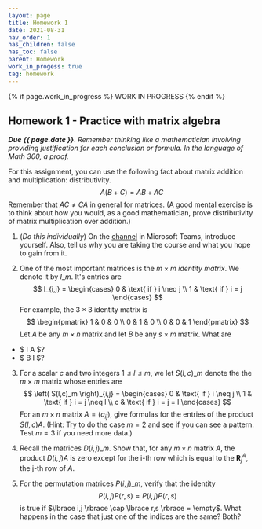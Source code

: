 ```yaml
---
layout: page
title: Homework 1
date: 2021-08-31
nav_order: 1
has_children: false
has_toc: false
parent: Homework
work_in_progess: true
tag: homework 
---
```


{% if page.work_in_progress %}
    WORK IN PROGRESS
{% endif %}

## Homework 1 - Practice with matrix algebra

**_Due {{ page.date }}_**. *Remember thinking like a mathematician involving providing justification for each conclusion or formula. 
In the language of Math 300, a proof.* 

For this assignment, you can use the following fact about matrix addition and multiplication: distributivity.
$$
    A(B+C) = AB + AC
$$
Remember that $AC \neq CA$ in general for matrices. (A good mental exercise is to think about how you would, as a 
good mathematician, prove distributivity of matrix multiplication over addition.)

1. (*Do this individually*) On the [channel](https://teams.microsoft.com/l/channel/19%3a949d4a1e824846b8a6e5fe286db6300e%40thread.tacv2/Introductions?groupId=5ff176b0-5dbd-44cb-a436-ec0c668e897e&tenantId=4b2a4b19-d135-420e-8bb2-b1cd238998cc) in Microsoft Teams, introduce yourself. Also, tell us why you are taking the course 
and what you hope to gain from it. 

2. One of the most important matrices is the $m \times m$ _identity matrix_. We denote it by $I\_m$. It's 
entries are 
$$
    I_{i,j} =  \begin{cases} 
                    0 & \text{ if } i \neq j \\
                    1 & \text{ if } i = j 
                \end{cases}
$$
For example, the $3 \times 3$ identity matrix is 
$$
    \begin{pmatrix} 
        1 & 0 & 0 \\
        0 & 1 & 0 \\
        0 & 0 & 1 
    \end{pmatrix}
$$
Let $A$ be any $m \times n$ matrix and let $B$ be any $s \times m$ matrix. What are 
- $ I A $? 
- $ B I $? 

3. For a scalar $c$ and two integers $1 \leq l \leq m$, we let $S(l,c)\_m$ denote the the $m \times m$ 
matrix whose entries are 
$$
    \left( S(l,c)_m \right)_{i,j} = \begin{cases} 
                                        0 & \text{ if } i \neq j \\ 
                                        1 & \text{ if } i = j \neq l \\
                                        c & \text{ if } i = j = l
                                    \end{cases}
$$
For an $m \times n$ matrix $A = (a_{ij})$, give formulas for the entries of the product 
$S(l,c) A$. (Hint: Try to do the case $m = 2$ and see if you can see a pattern. Test 
$m = 3$ if you need more data.)

4. Recall the matrices $D(i,j)\_m$. Show that, for any $m \times n$ matrix $A$, the product 
$D(i,j)A$ is zero except for the i-th row which is equal to the $\mathbf{R}_j^A$, the j-th 
row of $A$. 

5. For the permutation matrices $P(i,j)\_m$, verify that the identity 
$$
    P(i,j) P(r,s) = P(i,j) P(r,s)
$$
is true if $\lbrace i,j \rbrace \cap \lbrace r,s \rbrace = \empty$. What happens in the case that just
one of the indices are the same? Both?